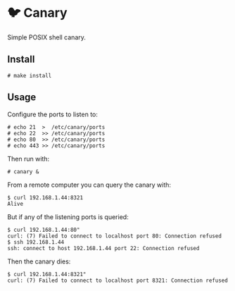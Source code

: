 # 🐦 Canary

Simple POSIX shell canary.

## Install

```terminal
# make install
```

## Usage

Configure the ports to listen to:

```terminal
# echo 21  >  /etc/canary/ports
# echo 22  >> /etc/canary/ports
# echo 80  >> /etc/canary/ports
# echo 443 >> /etc/canary/ports
```

Then run with:

```terminal
# canary &
```

From a remote computer you can query the canary with:

```terminal
$ curl 192.168.1.44:8321
Alive
```

But if any of the listening ports is queried:

```terminal
$ curl 192.168.1.44:80"
curl: (7) Failed to connect to localhost port 80: Connection refused
$ ssh 192.168.1.44
ssh: connect to host 192.168.1.44 port 22: Connection refused
```

Then the canary dies:

```terminal
$ curl 192.168.1.44:8321"
curl: (7) Failed to connect to localhost port 8321: Connection refused
```

